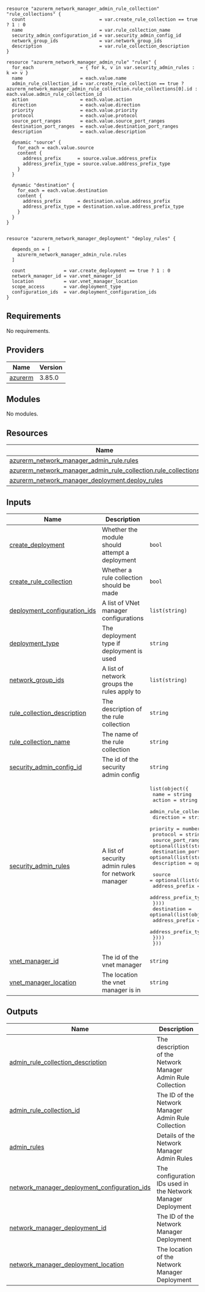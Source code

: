 ```hcl
resource "azurerm_network_manager_admin_rule_collection" "rule_collections" {
  count                           = var.create_rule_collection == true ? 1 : 0
  name                            = var.rule_collection_name
  security_admin_configuration_id = var.security_admin_config_id
  network_group_ids               = var.network_group_ids
  description                     = var.rule_collection_description
}

resource "azurerm_network_manager_admin_rule" "rules" {
  for_each                 = { for k, v in var.security_admin_rules : k => v }
  name                     = each.value.name
  admin_rule_collection_id = var.create_rule_collection == true ? azurerm_network_manager_admin_rule_collection.rule_collections[0].id : each.value.admin_rule_collection_id
  action                   = each.value.action
  direction                = each.value.direction
  priority                 = each.value.priority
  protocol                 = each.value.protocol
  source_port_ranges       = each.value.source_port_ranges
  destination_port_ranges  = each.value.destination_port_ranges
  description              = each.value.description

  dynamic "source" {
    for_each = each.value.source
    content {
      address_prefix      = source.value.address_prefix
      address_prefix_type = source.value.address_prefix_type
    }
  }

  dynamic "destination" {
    for_each = each.value.destination
    content {
      address_prefix      = destination.value.address_prefix
      address_prefix_type = destination.value.address_prefix_type
    }
  }
}


resource "azurerm_network_manager_deployment" "deploy_rules" {

  depends_on = [
    azurerm_network_manager_admin_rule.rules
  ]

  count              = var.create_deployment == true ? 1 : 0
  network_manager_id = var.vnet_manager_id
  location           = var.vnet_manager_location
  scope_access       = var.deployment_type
  configuration_ids  = var.deployment_configuration_ids
}
```
## Requirements

No requirements.

## Providers

| Name | Version |
|------|---------|
| <a name="provider_azurerm"></a> [azurerm](#provider\_azurerm) | 3.85.0 |

## Modules

No modules.

## Resources

| Name | Type |
|------|------|
| [azurerm_network_manager_admin_rule.rules](https://registry.terraform.io/providers/hashicorp/azurerm/latest/docs/resources/network_manager_admin_rule) | resource |
| [azurerm_network_manager_admin_rule_collection.rule_collections](https://registry.terraform.io/providers/hashicorp/azurerm/latest/docs/resources/network_manager_admin_rule_collection) | resource |
| [azurerm_network_manager_deployment.deploy_rules](https://registry.terraform.io/providers/hashicorp/azurerm/latest/docs/resources/network_manager_deployment) | resource |

## Inputs

| Name | Description | Type | Default | Required |
|------|-------------|------|---------|:--------:|
| <a name="input_create_deployment"></a> [create\_deployment](#input\_create\_deployment) | Whether the module should attempt a deployment | `bool` | `false` | no |
| <a name="input_create_rule_collection"></a> [create\_rule\_collection](#input\_create\_rule\_collection) | Whether a rule collection should be made | `bool` | `true` | no |
| <a name="input_deployment_configuration_ids"></a> [deployment\_configuration\_ids](#input\_deployment\_configuration\_ids) | A list of VNet manager configurations | `list(string)` | `[]` | no |
| <a name="input_deployment_type"></a> [deployment\_type](#input\_deployment\_type) | The deployment type if deployment is used | `string` | `null` | no |
| <a name="input_network_group_ids"></a> [network\_group\_ids](#input\_network\_group\_ids) | A list of network groups the rules apply to | `list(string)` | `[]` | no |
| <a name="input_rule_collection_description"></a> [rule\_collection\_description](#input\_rule\_collection\_description) | The description of the rule collection | `string` | `null` | no |
| <a name="input_rule_collection_name"></a> [rule\_collection\_name](#input\_rule\_collection\_name) | The name of the rule collection | `string` | `null` | no |
| <a name="input_security_admin_config_id"></a> [security\_admin\_config\_id](#input\_security\_admin\_config\_id) | The id of the security admin config | `string` | `null` | no |
| <a name="input_security_admin_rules"></a> [security\_admin\_rules](#input\_security\_admin\_rules) | A list of security admin rules for network manager | <pre>list(object({<br>    name                     = string<br>    action                   = string<br>    admin_rule_collection_id = optional(string)<br>    direction                = string<br>    priority                 = number<br>    protocol                 = string<br>    source_port_ranges       = optional(list(string))<br>    destination_port_ranges  = optional(list(string))<br>    description              = optional(string)<br><br>    source = optional(list(object({<br>      address_prefix      = string<br>      address_prefix_type = string<br>    })))<br>    destination = optional(list(object({<br>      address_prefix      = string<br>      address_prefix_type = string<br>    })))<br>  }))</pre> | n/a | yes |
| <a name="input_vnet_manager_id"></a> [vnet\_manager\_id](#input\_vnet\_manager\_id) | The id of the vnet manager | `string` | `null` | no |
| <a name="input_vnet_manager_location"></a> [vnet\_manager\_location](#input\_vnet\_manager\_location) | The location the vnet manager is in | `string` | `null` | no |

## Outputs

| Name | Description |
|------|-------------|
| <a name="output_admin_rule_collection_description"></a> [admin\_rule\_collection\_description](#output\_admin\_rule\_collection\_description) | The description of the Network Manager Admin Rule Collection |
| <a name="output_admin_rule_collection_id"></a> [admin\_rule\_collection\_id](#output\_admin\_rule\_collection\_id) | The ID of the Network Manager Admin Rule Collection |
| <a name="output_admin_rules"></a> [admin\_rules](#output\_admin\_rules) | Details of the Network Manager Admin Rules |
| <a name="output_network_manager_deployment_configuration_ids"></a> [network\_manager\_deployment\_configuration\_ids](#output\_network\_manager\_deployment\_configuration\_ids) | The configuration IDs used in the Network Manager Deployment |
| <a name="output_network_manager_deployment_id"></a> [network\_manager\_deployment\_id](#output\_network\_manager\_deployment\_id) | The ID of the Network Manager Deployment |
| <a name="output_network_manager_deployment_location"></a> [network\_manager\_deployment\_location](#output\_network\_manager\_deployment\_location) | The location of the Network Manager Deployment |
